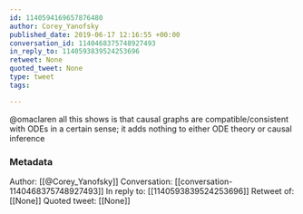 ```yaml
---
id: 1140594169657876480
author: Corey_Yanofsky
published_date: 2019-06-17 12:16:55 +00:00
conversation_id: 1140468375748927493
in_reply_to: 1140593839524253696
retweet: None
quoted_tweet: None
type: tweet
tags:

---
```


@omaclaren all this shows is that causal graphs are compatible/consistent with ODEs in a certain sense; it adds nothing to either ODE theory or causal inference

### Metadata

Author: [[@Corey_Yanofsky]]
Conversation: [[conversation-1140468375748927493]]
In reply to: [[1140593839524253696]]
Retweet of: [[None]]
Quoted tweet: [[None]]
